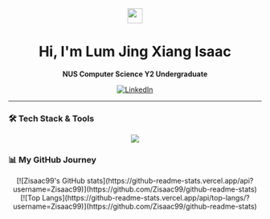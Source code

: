 <div align="center">

  <img src="https://media.giphy.com/media/hvRJCLFzcasrR4ia7z/giphy.gif" width="30px"/>
  <h1> Hi, I'm Lum Jing Xiang Isaac </h1>
  <p><strong>NUS Computer Science Y2 Undergraduate</strong></p>

  <p>
    <a href="https://www.linkedin.com/in/isaac-lum-1158b0210/" target="_blank">
      <img src="https://img.shields.io/badge/LinkedIn-0077B5?style=for-the-badge&logo=linkedin&logoColor=white" alt="LinkedIn"/>
    </a>

  </p>

</div>

---

### 🛠️ Tech Stack & Tools

<p align="center">
  <a href="https://skillicons.dev">
    <img src="https://skillicons.dev/icons?i=java,js,python,react,spring,nodejs,express,postgresql,docker,git&perline=8" />
  </a>
</p>

### 📊 My GitHub Journey

<div align="center">
  [![Zisaac99's GitHub stats](https://github-readme-stats.vercel.app/api?username=Zisaac99)](https://github.com/Zisaac99/github-readme-stats)
  <br/>
  [![Top Langs](https://github-readme-stats.vercel.app/api/top-langs/?username=Zisaac99)](https://github.com/Zisaac99/github-readme-stats)
</div>
